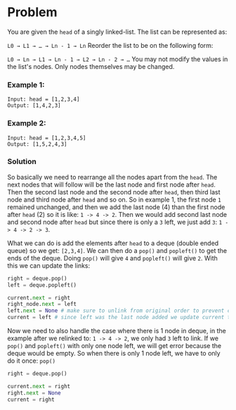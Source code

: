 # Problem
You are given the `head` of a singly linked-list. The list can be represented as:

`L0 → L1 → … → Ln - 1 → Ln`
Reorder the list to be on the following form:

`L0 → Ln → L1 → Ln - 1 → L2 → Ln - 2 → …`
You may not modify the values in the list's nodes. Only nodes themselves may be changed.


### Example 1:
```
Input: head = [1,2,3,4]
Output: [1,4,2,3]
```

### Example 2:
```
Input: head = [1,2,3,4,5]
Output: [1,5,2,4,3]
```


### Solution
So basically we need to rearrange all the nodes apart from the `head`. The next nodes that will follow will be the last node and first node after `head`. Then the second last node and the second node after `head`, then third last node and third node after `head` and so on. So in example 1,
the first node `1` remained unchanged, and then we add the last node (4) than the first node after `head` (2) so it is like: `1 -> 4 -> 2`. Then we would add second last node and second node after `head` but since there is only a `3` left, we just add `3`: `1 -> 4 -> 2 -> 3`.

What we can do is add the elements after `head` to a deque (double ended queue) so we get: `[2,3,4]`. We can then do a `pop()` and `popleft()` to get the ends of the deque. Doing `pop()` will give `4` and `popleft()` will give `2`. With this we can update the links:
```python
right = deque.pop()
left = deque.popleft()

current.next = right
right_node.next = left
left.next = None # make sure to unlink from original order to prevent cycle
current = left # since left was the last node added we update current to point it
```

Now we need to also handle the case where there is 1 node in deque, in the example after we relinked to: `1 -> 4 -> 2`, we only had `3` left to link. If we `pop()` and `popleft()` with only one node left, we will get error because the deque would be empty. So when there is only 1 node left, we have to only do it once: `pop()` 
```python
right = deque.pop()

current.next = right
right.next = None
current = right
```
